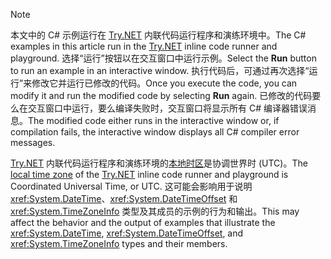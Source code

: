 
> [!NOTE]
> <span data-ttu-id="54a3d-101">本文中的 C# 示例运行在 [Try.NET](https://try.dot.net) 内联代码运行程序和演练环境中。</span><span class="sxs-lookup"><span data-stu-id="54a3d-101">The C# examples in this article run in the [Try.NET](https://try.dot.net) inline code runner and playground.</span></span> <span data-ttu-id="54a3d-102">选择“运行”按钮以在交互窗口中运行示例。</span><span class="sxs-lookup"><span data-stu-id="54a3d-102">Select the **Run** button to run an example in an interactive window.</span></span> <span data-ttu-id="54a3d-103">执行代码后，可通过再次选择“运行”来修改它并运行已修改的代码。</span><span class="sxs-lookup"><span data-stu-id="54a3d-103">Once you execute the code, you can modify it and run the modified code by selecting **Run** again.</span></span> <span data-ttu-id="54a3d-104">已修改的代码要么在交互窗口中运行，要么编译失败时，交互窗口将显示所有 C# 编译器错误消息。</span><span class="sxs-lookup"><span data-stu-id="54a3d-104">The modified code either runs in the interactive window or, if compilation fails, the interactive window displays all C# compiler error messages.</span></span> 
>  
> <span data-ttu-id="54a3d-105">[Try.NET](https://try.dot.net) 内联代码运行程序和演练环境的[本地时区](xref:System.TimeZoneInfo.Local)是协调世界时 (UTC)。</span><span class="sxs-lookup"><span data-stu-id="54a3d-105">The [local time zone](xref:System.TimeZoneInfo.Local) of the [Try.NET](https://try.dot.net) inline code runner and playground is Coordinated Universal Time, or UTC.</span></span> <span data-ttu-id="54a3d-106">这可能会影响用于说明 <xref:System.DateTime>、<xref:System.DateTimeOffset> 和 <xref:System.TimeZoneInfo> 类型及其成员的示例的行为和输出。</span><span class="sxs-lookup"><span data-stu-id="54a3d-106">This may affect the behavior and the output of examples that illustrate the <xref:System.DateTime>, <xref:System.DateTimeOffset>, and <xref:System.TimeZoneInfo> types and their members.</span></span>
